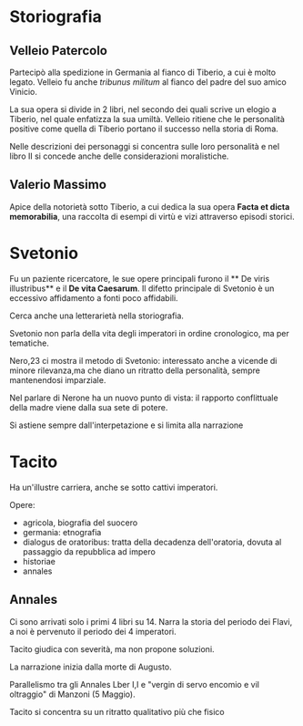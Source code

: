 # Storiografia
## Velleio Patercolo
Partecipò alla spedizione in Germania al fianco di Tiberio, a cui è molto legato.
Velleio fu anche *tribunus militum* al fianco del padre del suo amico Vinicio.

La sua opera si divide in 2 libri, nel secondo dei quali scrive un elogio a Tiberio, nel quale enfatizza la sua umiltà. Velleio ritiene che le personalità positive come quella di Tiberio portano il successo nella storia di Roma.

Nelle descrizioni dei personaggi si concentra sulle loro personalità e nel libro II si concede anche delle considerazioni moralistiche.

## Valerio Massimo
Apice della notorietà sotto Tiberio, a cui dedica la sua opera **Facta et dicta memorabilia**, una raccolta di esempi di virtù e vizi attraverso episodi storici. 

# Svetonio
Fu un paziente ricercatore, le sue opere principali furono il ** De viris illustribus** e il **De vita Caesarum**. Il difetto principale di Svetonio è un eccessivo affidamento a fonti poco affidabili.

Cerca anche una letterarietà nella storiografia.

Svetonio non parla della vita degli imperatori in ordine cronologico, ma per tematiche.

Nero,23 ci mostra il metodo di Svetonio: interessato anche a vicende di minore rilevanza,ma che diano un ritratto della personalità, sempre mantenendosi imparziale.

Nel parlare di Nerone ha un nuovo punto di vista: il rapporto conflittuale della madre viene dalla sua sete di potere.

Si astiene sempre dall'interpetazione e si limita alla narrazione

# Tacito
Ha un'illustre carriera, anche se sotto cattivi imperatori.

Opere:
- agricola, biografia del suocero
- germania: etnografia
- dialogus de oratoribus: tratta della decadenza dell'oratoria, dovuta al passaggio da repubblica ad impero
- historiae
- annales

## Annales
Ci sono arrivati solo i primi 4 libri su 14. Narra la storia del periodo dei Flavi, a noi è pervenuto il periodo dei 4 imperatori.

Tacito giudica con severità, ma non propone soluzioni.

La narrazione inizia dalla morte di Augusto.

Parallelismo tra gli Annales Lber I,I e "vergin di servo encomio e vil oltraggio" di Manzoni (5 Maggio).

Tacito si concentra  su un ritratto qualitativo più che fisico

